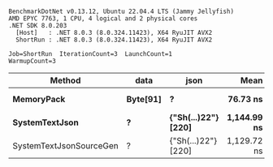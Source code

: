 ```

BenchmarkDotNet v0.13.12, Ubuntu 22.04.4 LTS (Jammy Jellyfish)
AMD EPYC 7763, 1 CPU, 4 logical and 2 physical cores
.NET SDK 8.0.203
  [Host]   : .NET 8.0.3 (8.0.324.11423), X64 RyuJIT AVX2
  ShortRun : .NET 8.0.3 (8.0.324.11423), X64 RyuJIT AVX2

Job=ShortRun  IterationCount=3  LaunchCount=1  
WarmupCount=3  

```
| Method                  | data     | json                | Mean        | Error      | StdDev   | Min         | Max         | Gen0   | Allocated |
|------------------------ |--------- |-------------------- |------------:|-----------:|---------:|------------:|------------:|-------:|----------:|
| **MemoryPack**              | **Byte[91]** | **?**                   |    **76.73 ns** |   **1.876 ns** | **0.103 ns** |    **76.62 ns** |    **76.83 ns** | **0.0019** |     **168 B** |
| **SystemTextJson**          | **?**        | **{&quot;Sh(...)22&quot;} [220]** | **1,144.99 ns** | **109.410 ns** | **5.997 ns** | **1,138.95 ns** | **1,150.94 ns** | **0.0019** |     **168 B** |
| SystemTextJsonSourceGen | ?        | {&quot;Sh(...)22&quot;} [220] | 1,129.72 ns |  88.715 ns | 4.863 ns | 1,126.39 ns | 1,135.30 ns | 0.0019 |     168 B |
